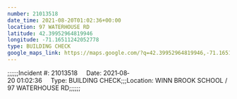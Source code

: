 ```yaml
---
number: 21013518
date_time: 2021-08-20T01:02:36+00:00
location: 97 WATERHOUSE RD
latitude: 42.39952964819946
longitude: -71.16511242052778
type: BUILDING CHECK
google_maps_link: https://maps.google.com/?q=42.39952964819946,-71.16511242052778
---
```


;;;;;;Incident #: 21013518     Date: 2021‐08‐20 01:02:36     Type: BUILDING CHECK;;;Location: WINN BROOK SCHOOL / 97 WATERHOUSE RD;;;;;;
